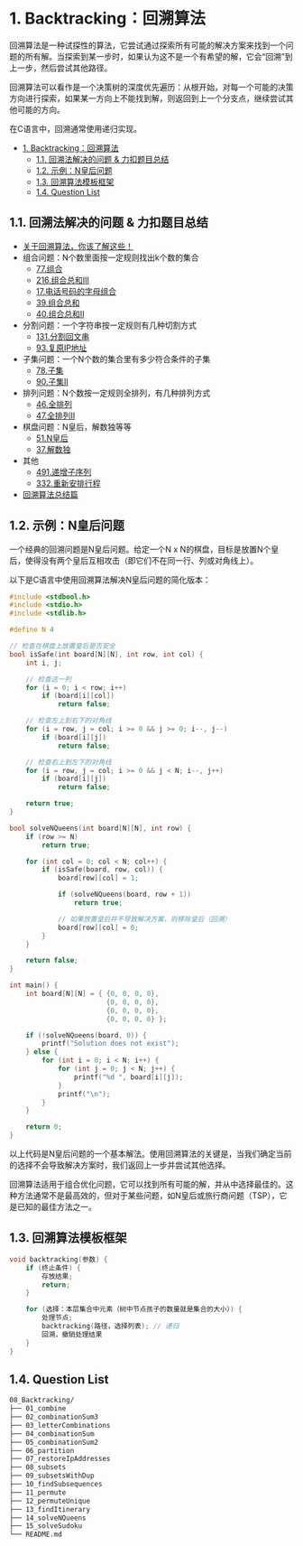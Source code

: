 # 1. Backtracking：回溯算法

回溯算法是一种试探性的算法，它尝试通过探索所有可能的解决方案来找到一个问题的所有解。当探索到某一步时，如果认为这不是一个有希望的解，它会“回溯”到上一步，然后尝试其他路径。

回溯算法可以看作是一个决策树的深度优先遍历：从根开始，对每一个可能的决策方向进行探索，如果某一方向上不能找到解，则返回到上一个分支点，继续尝试其他可能的方向。

在C语言中，回溯通常使用递归实现。

- [1. Backtracking：回溯算法](#1-backtracking回溯算法)
  - [1.1. 回溯法解决的问题 \& 力扣题目总结](#11-回溯法解决的问题--力扣题目总结)
  - [1.2. 示例：N皇后问题](#12-示例n皇后问题)
  - [1.3. 回溯算法模板框架](#13-回溯算法模板框架)
  - [1.4. Question List](#14-question-list)

## 1.1. 回溯法解决的问题 & 力扣题目总结

- [关于回溯算法，你该了解这些！](https://programmercarl.com/%E5%9B%9E%E6%BA%AF%E7%AE%97%E6%B3%95%E7%90%86%E8%AE%BA%E5%9F%BA%E7%A1%80.html#google_vignette)
- 组合问题：N个数里面按一定规则找出k个数的集合
  - [77.组合](https://programmercarl.com/0077.%E7%BB%84%E5%90%88.html)
  - [216.组合总和III](https://programmercarl.com/0216.%E7%BB%84%E5%90%88%E6%80%BB%E5%92%8CIII.html)
  - [17.电话号码的字母组合](https://programmercarl.com/0017.%E7%94%B5%E8%AF%9D%E5%8F%B7%E7%A0%81%E7%9A%84%E5%AD%97%E6%AF%8D%E7%BB%84%E5%90%88.html)
  - [39.组合总和](https://programmercarl.com/0039.%E7%BB%84%E5%90%88%E6%80%BB%E5%92%8C.html)
  - [40.组合总和II](https://programmercarl.com/0040.%E7%BB%84%E5%90%88%E6%80%BB%E5%92%8CII.html)
- 分割问题：一个字符串按一定规则有几种切割方式
  - [131.分割回文串](https://programmercarl.com/0131.%E5%88%86%E5%89%B2%E5%9B%9E%E6%96%87%E4%B8%B2.html)
  - [93.复原IP地址](https://programmercarl.com/0093.%E5%A4%8D%E5%8E%9FIP%E5%9C%B0%E5%9D%80.html)
- 子集问题：一个N个数的集合里有多少符合条件的子集
  - [78.子集](https://programmercarl.com/0078.%E5%AD%90%E9%9B%86.html)
  - [90.子集II](https://programmercarl.com/0090.%E5%AD%90%E9%9B%86II.html)
- 排列问题：N个数按一定规则全排列，有几种排列方式
  - [46.全排列](https://programmercarl.com/0046.%E5%85%A8%E6%8E%92%E5%88%97.html)
  - [47.全排列II](https://programmercarl.com/0047.%E5%85%A8%E6%8E%92%E5%88%97II.html)
- 棋盘问题：N皇后，解数独等等
  - [51.N皇后](https://programmercarl.com/0051.N%E7%9A%87%E5%90%8E.html)
  - [37.解数独](https://programmercarl.com/0037.%E8%A7%A3%E6%95%B0%E7%8B%AC.html)
- 其他
  - [491.递增子序列](https://programmercarl.com/0491.%E9%80%92%E5%A2%9E%E5%AD%90%E5%BA%8F%E5%88%97.html)
  - [332.重新安排行程](https://programmercarl.com/0332.%E9%87%8D%E6%96%B0%E5%AE%89%E6%8E%92%E8%A1%8C%E7%A8%8B.html)
- [回溯算法总结篇](https://programmercarl.com/%E5%9B%9E%E6%BA%AF%E6%80%BB%E7%BB%93.html)

## 1.2. 示例：N皇后问题

一个经典的回溯问题是N皇后问题。给定一个N x N的棋盘，目标是放置N个皇后，使得没有两个皇后互相攻击（即它们不在同一行、列或对角线上）。

以下是C语言中使用回溯算法解决N皇后问题的简化版本：

```c
#include <stdbool.h>
#include <stdio.h>
#include <stdlib.h>

#define N 4

// 检查在棋盘上放置皇后是否安全
bool isSafe(int board[N][N], int row, int col) {
    int i, j;

    // 检查这一列
    for (i = 0; i < row; i++)
        if (board[i][col])
            return false;

    // 检查左上到右下的对角线
    for (i = row, j = col; i >= 0 && j >= 0; i--, j--)
        if (board[i][j])
            return false;

    // 检查右上到左下的对角线
    for (i = row, j = col; i >= 0 && j < N; i--, j++)
        if (board[i][j])
            return false;

    return true;
}

bool solveNQueens(int board[N][N], int row) {
    if (row >= N)
        return true;

    for (int col = 0; col < N; col++) {
        if (isSafe(board, row, col)) {
            board[row][col] = 1;

            if (solveNQueens(board, row + 1))
                return true;

            // 如果放置皇后并不导致解决方案，则移除皇后（回溯）
            board[row][col] = 0;
        }
    }

    return false;
}

int main() {
    int board[N][N] = { {0, 0, 0, 0},
                        {0, 0, 0, 0},
                        {0, 0, 0, 0},
                        {0, 0, 0, 0} };

    if (!solveNQueens(board, 0)) {
        printf("Solution does not exist");
    } else {
        for (int i = 0; i < N; i++) {
            for (int j = 0; j < N; j++) {
                printf("%d ", board[i][j]);
            }
            printf("\n");
        }
    }

    return 0;
}
```

以上代码是N皇后问题的一个基本解法。使用回溯算法的关键是，当我们确定当前的选择不会导致解决方案时，我们返回上一步并尝试其他选择。

回溯算法适用于组合优化问题，它可以找到所有可能的解，并从中选择最佳的。这种方法通常不是最高效的，但对于某些问题，如N皇后或旅行商问题（TSP），它是已知的最佳方法之一。

## 1.3. 回溯算法模板框架

```c
void backtracking(参数) {
    if (终止条件) {
        存放结果;
        return;
    }

    for (选择：本层集合中元素（树中节点孩子的数量就是集合的大小）) {
        处理节点;
        backtracking(路径，选择列表); // 递归
        回溯，撤销处理结果
    }
}
```

## 1.4. Question List

```txt
08_Backtracking/
├── 01_combine
├── 02_combinationSum3
├── 03_letterCombinations
├── 04_combinationSum
├── 05_combinationSum2
├── 06_partition
├── 07_restoreIpAddresses
├── 08_subsets
├── 09_subsetsWithDup
├── 10_findSubsequences
├── 11_permute
├── 12_permuteUnique
├── 13_findItinerary
├── 14_solveNQueens
├── 15_solveSudoku
└── README.md
```